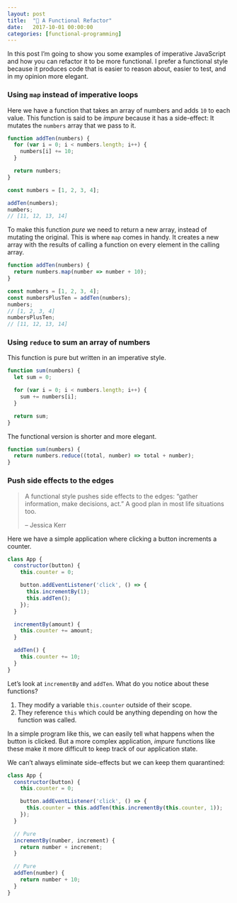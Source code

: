 ```yaml
---
layout: post
title:  "💎 A Functional Refactor"
date:   2017-10-01 00:00:00
categories: [functional-programming]
---
```


In this post I’m going to show you some examples of imperative JavaScript and how you can refactor it to be more functional. I prefer a functional style because it produces code that is easier to reason about, easier to test, and in my opinion more elegant.

### Using `map` instead of imperative loops

Here we have a function that takes an array of numbers and adds `10` to each value. This function is said to be _impure_ because it has a side-effect: It mutates the `numbers` array that we pass to it.

```js
function addTen(numbers) {
  for (var i = 0; i < numbers.length; i++) {
    numbers[i] += 10;
  }

  return numbers;
}

const numbers = [1, 2, 3, 4];

addTen(numbers);
numbers;
// [11, 12, 13, 14]
```

To make this function _pure_ we need to return a new array, instead of mutating the original. This is where `map` comes in handy. It creates a new array with the results of calling a function on every element in the calling array.


```js
function addTen(numbers) {
  return numbers.map(number => number + 10);
}

const numbers = [1, 2, 3, 4];
const numbersPlusTen = addTen(numbers);
numbers;
// [1, 2, 3, 4]
numbersPlusTen;
// [11, 12, 13, 14]
```

### Using `reduce` to sum an array of numbers

This function is pure but written in an imperative style.

```js
function sum(numbers) {
  let sum = 0;

  for (var i = 0; i < numbers.length; i++) {
    sum += numbers[i];
  }

  return sum;
}
```

The functional version is shorter and more elegant.

```js
function sum(numbers) {
  return numbers.reduce((total, number) => total + number);
}
```


### Push side effects to the edges

> A functional style pushes side effects to the edges: “gather information, make decisions, act.” A good plan in most life situations too.
>
> – Jessica Kerr

Here we have a simple application where clicking a button increments a counter.

```js
class App {
  constructor(button) {
    this.counter = 0;

    button.addEventListener('click', () => {
      this.incrementBy(1);
      this.addTen();
    });
  }

  incrementBy(amount) {
    this.counter += amount;
  }

  addTen() {
    this.counter += 10;
  }
}
```

Let’s look at `incrementBy` and `addTen`. What do you notice about these functions?

1. They modify a variable `this.counter` outside of their scope.
2. They reference `this` which could be anything depending on how the function was called.

In a simple program like this, we can easily tell what happens when the button is clicked. But a more complex application, _impure_ functions like these make it more difficult to keep track of our application state.

We can’t always eliminate side-effects but we can keep them quarantined:


```js
class App {
  constructor(button) {
    this.counter = 0;

    button.addEventListener('click', () => {
      this.counter = this.addTen(this.incrementBy(this.counter, 1));
    });
  }

  // Pure
  incrementBy(number, increment) {
    return number + increment;
  }

  // Pure
  addTen(number) {
    return number + 10;
  }
}
```
